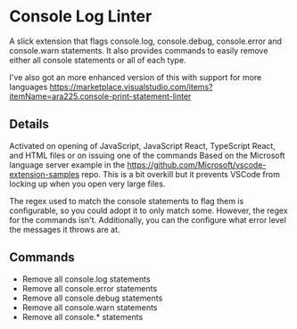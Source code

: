 # Console Log Linter

A slick extension that flags console.log, console.debug, console.error and console.warn statements. It also provides commands 
to easily remove either all console statements or all of each type.

I've also got an more enhanced version of this with support for more languages https://marketplace.visualstudio.com/items?itemName=ara225.console-print-statement-linter

## Details

Activated on opening of JavaScript, JavaScript React, TypeScript React, and HTML files or on issuing one of the commands
Based on the Microsoft language server example in the https://github.com/Microsoft/vscode-extension-samples repo.
This is a bit overkill but it prevents VSCode from locking up when you open very large files.

The regex used to match the console statements to flag them is configurable, so you could adopt it to only match some.
However, the regex for the commands isn't. Additionally, you can the configure what error level the messages it throws 
are at.

## Commands 

* Remove all console.log statements
* Remove all console.error statements
* Remove all console.debug statements
* Remove all console.warn statements
* Remove all console.* statements
